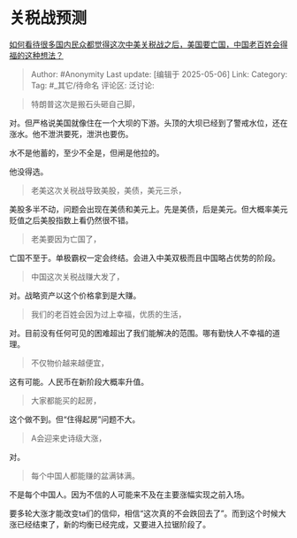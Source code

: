 # 关税战预测
[如何看待很多国内民众都觉得这次中美关税战之后，美国要亡国，中国老百姓会得福的这种想法？](https://www.zhihu.com/question/1895133011713959070/answer/1903106428857742925)

> Author: #Anonymity
> Last update: [编辑于 2025-05-06]
> Link:
> Category: 
> Tag: #_其它/待命名 
> 评论区:
> 泛讨论:

> 特朗普这次是搬石头砸自己脚，

对。但严格说美国就像住在一个大坝的下游。头顶的大坝已经到了警戒水位，还在涨水。他不泄洪要死，泄洪也要伤。

水不是他蓄的，至少不全是，但闸是他拉的。

他没得选。

  

> 老美这次关税战导致美股，美债，美元三杀，

美股多半不动，问题会出现在美债和美元上。先是美债，后是美元。但大概率美元贬值之后美股指数上看仍然很不错。

  

> 老美要因为亡国了，

亡国不至于。单极霸权一定会终结。会进入中美双极而且中国略占优势的阶段。

  

> 中国这次关税战赚大发了，

对。战略资产以这个价格拿到是大赚。

  

> 我们的老百姓会因为过上幸福，优质的生活，

对。目前没有任何可见的困难超出了我们能解决的范围。哪有勤快人不幸福的道理。

  

> 不仅物价越来越便宜，

这有可能。人民币在新阶段大概率升值。

  

> 大家都能买的起房，

这个做不到。但“住得起房”问题不大。

  

> A会迎来史诗级大涨，

对。

  

> 每个中国人都能赚的盆满钵满。

不是每个中国人。因为不信的人可能来不及在主要涨幅实现之前入场。

要多轮大涨才能改变ta们的信仰，相信“这次真的不会跌回去了”。而到这个时候大涨已经结束了，新的均衡已经完成，又要进入拉锯阶段了。

